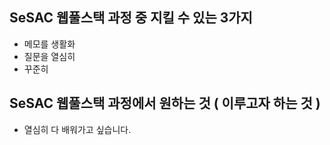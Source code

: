 ## SeSAC 웹풀스택 과정 중 지킬 수 있는 3가지
- 메모를 생활화
- 질문을 열심히
- 꾸준히 

## SeSAC 웹풀스택 과정에서 원하는 것 ( 이루고자 하는 것 )
- 열심히 다 배워가고 싶습니다.
